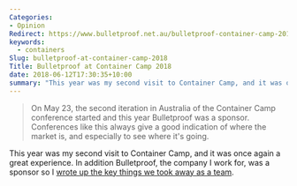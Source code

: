 ```yaml
---
Categories:
- Opinion
Redirect: https://www.bulletproof.net.au/bulletproof-container-camp-2018/
keywords:
  - containers
Slug: bulletproof-at-container-camp-2018
Title: Bulletproof at Container Camp 2018
date: 2018-06-12T17:30:35+10:00
summary: "This year was my second visit to Container Camp, and it was once again a great experience. In addition Bulletproof, the company I work for, was a sponsor so I wrote up the key things we took away as a team."
---
```


> On May 23, the second iteration in Australia of the Container Camp conference started and this year Bulletproof was a sponsor. Conferences like this always give a good indication of where the market is, and especially to see where it's going.

This year was my second visit to Container Camp, and it was once again a great experience. In addition Bulletproof, the company I work for, was a sponsor so I [wrote up the key things we took away as a team](https://www.bulletproof.net.au/bulletproof-container-camp-2018/).
